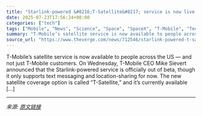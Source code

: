 ```yaml
---
title: "Starlink-powered &#8216;T-Satellite&#8217; service is now live on T-Mobile"
date: 2025-07-23T17:56:24+08:00
categories: ["tech"]
tags: ["Mobile", "News", "Science", "Space", "SpaceX", "T-Mobile", "Tech"]
summary: "T-Mobile’s satellite service is now available to people across the US — and not just T-Mobile customers. On Wednesday, T-Mobile CEO Mike Sievert announced that the Starlink-powered service is official"
source_url: "https://www.theverge.com/news/712546/starlink-powered-t-satellite-service-is-now-live-on-t-mobile"
---
```


T-Mobile’s satellite service is now available to people across the US — and not just T-Mobile customers. On Wednesday, T-Mobile CEO Mike Sievert announced that the Starlink-powered service is officially out of beta, though it only supports text messaging and location-sharing for now. The new satellite coverage option is called “T-Satellite,” and it’s currently available [&#8230;]

---

*来源: [原文链接](https://www.theverge.com/news/712546/starlink-powered-t-satellite-service-is-now-live-on-t-mobile)*
